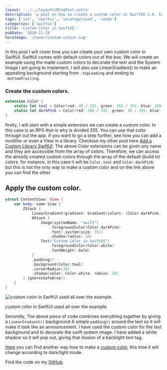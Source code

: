 ```yaml
---
layout: '../../layouts/BlogPost.astro'
description: 'a post on how to create a custom color in SwiftUI 2.0. In this post I will be creating custom colors to and a simple design to showcase'
tags: ['ios', 'swiftui', 'uncategorised', 'xcode']
categories: ['swiftui']
title: 'Custom Color in SwiftUI.'
pubDate: '2020-11-25'
heroImage: '/cover/custom-colour.svg'
---
```


In this post I will cover how you can create your own custom color in SwiftUI. SwiftUI comes with default colors out of the box. We will create an example using the made custom colors to decorate the text and the System Image I am going to implement. I will also use LinearGradient() to make an appealing background starting from `.topLeading` and ending to `.bottomTrailing`.

### Create the custom colors.

```swift
extension Color {
    static let teal = Color(red: 49 / 255, green: 163 / 255, blue: 159 / 255)
    static let darkPink = Color(red: 208 / 255, green: 45 / 255, blue: 208 / 255)
}
```

firstly, I will start with a simple extension we can create a custom color. In this case is an RPG that is why is divided 255. You can use that color through out the app. if you want to go a step further, see how you can add a modifier or even a View in a library. Checkout my other post here [Add a Custom Library SwiftUI](https://thehappyprogrammer.com/add-custom-library-swiftui/). The above Color extensions can be given any name and they are accessible from the array of colors. Therefore, we can access the already created custom colors through the array of the default (build in) colors. for instance, in this case it will be `Color.teal` and `Color.darkPink`. but this is not the only way to make a custom color and on the link above you can find the other.

## Apply the custom color.

```swift
struct ContentView: View {
    var body: some View {
        ZStack {
            LinearGradient(gradient: Gradient(colors: [Color.darkPink, Color.teal]), startPoint: .topLeading, endPoint: .bottomTrailing)
            HStack {
                Image(systemName: "swift")
                    .foregroundColor(Color.darkPink)
                    .font(.system(size: 35))
                    .shadow(radius: 10)
                Text("Custom Color in SwiftUI")
                    .foregroundColor(Color.white)
                    .fontWeight(.bold)
            }
            .padding()
            .background(Color.teal)
            .cornerRadius(10)
            .shadow(color: Color.white, radius: 20)
        }.ignoresSafeArea()
    }
}
```

![custom color in SwiftUI used all over the example.](/images/Screenshot-2020-11-25-at-12.01.31-519x1024.png 'custom color in SwiftUI used all over the example.')

custom color in SwiftUI used all over the example.

Secondly, The above piece of code combines everything together by giving a `LinearGradient()` background A simple `padding()` around the text so it will make it look like an announcement. I have used the custom color for the text background and to decorate the swift system image. I have added a white shadow so it will pop out, giving that illusion of a backlight text tag.

[Here](https://thehappyprogrammer.com/lineargradient-swiftui/) you can find another way how to make a [custom color](https://thehappyprogrammer.com/lineargradient-swiftui/), this time it will change according to dark/light mode.

Find the code on my [GitHub](https://github.com/MyNameIsBond/customcolor).

